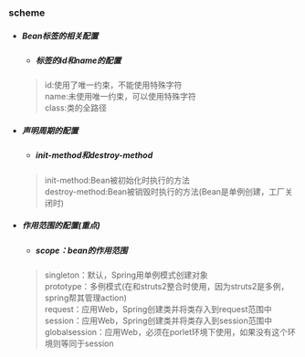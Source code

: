 ### scheme

* ##### Bean标签的相关配置
  * ##### <bean>标签的id和name的配置
  > id:使用了唯一约束，不能使用特殊字符  
  > name:未使用唯一约束，可以使用特殊字符  
  > class:类的全路径  
* ##### 声明周期的配置
  * ##### init-method和destroy-method
  > init-method:Bean被初始化时执行的方法  
  > destroy-method:Bean被销毁时执行的方法(Bean是单例创建，工厂关闭时)
* ##### 作用范围的配置(重点)  
  * ##### scope：bean的作用范围
  > singleton：默认，Spring用单例模式创建对象  
  > prototype：多例模式(在和struts2整合时使用，因为struts2是多例，spring帮其管理action)  
  > request：应用Web，Spring创建类并将类存入到request范围中  
  > session：应用Web，Spring创建类并将类存入到session范围中  
  > globalsession：应用Web，必须在porlet环境下使用，如果没有这个环境则等同于session
      
